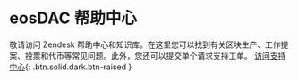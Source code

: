 eos**DAC 帮助**中心
===

敬请访问 Zendesk 帮助中心和知识库。在这里您可以找到有关区块生产、工作提案、投票和代币等常见问题。此外，您还可以提交单个请求支持工单。
[访问支持中心](https://eosdac.zendesk.com){: .btn.solid.dark.btn-raised }